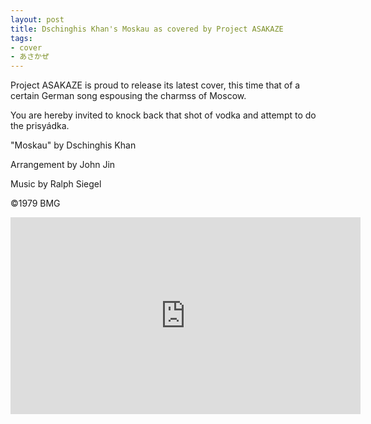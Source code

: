 ```yaml
---
layout: post
title: Dschinghis Khan's Moskau as covered by Project ASAKAZE
tags:
- cover
- あさかぜ
---
```

Project ASAKAZE is proud to release its latest cover, this time that of a certain German song espousing the charmss of Moscow.

You are hereby invited to knock back that shot of vodka and attempt to do the prisyádka.

"Moskau" by Dschinghis Khan

Arrangement by John Jin

Music by Ralph Siegel

©1979 BMG

<iframe width="560" height="315" src="https://youtu.be/M0svLkTw-bk" frameborder="0" allow="autoplay; encrypted-media" allowfullscreen></iframe>

